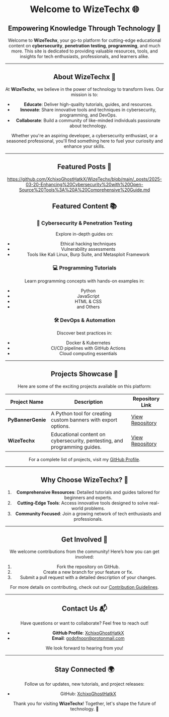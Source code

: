 <header>

<!--
  <<< Author notes: Course header >>>
  Include a 1280×640 image, course title in sentence case, and a concise description in emphasis.
  In your repository settings: enable template repository, add your 1280×640 social image, auto delete head branches.
  Add your open source license, GitHub uses MIT license.
-->

# Welcome to WizeTechx 🌐

## Empowering Knowledge Through Technology 🚀

Welcome to **WizeTechx**, your go-to platform for cutting-edge educational content on **cybersecurity**, **penetration testing**, **programming**, and much more. This site is dedicated to providing valuable resources, tools, and insights for tech enthusiasts, professionals, and learners alike.

---

## About WizeTechx 🧠

At **WizeTechx**, we believe in the power of technology to transform lives. Our mission is to:

- **Educate**: Deliver high-quality tutorials, guides, and resources.
- **Innovate**: Share innovative tools and techniques in cybersecurity, programming, and DevOps.
- **Collaborate**: Build a community of like-minded individuals passionate about technology.

Whether you're an aspiring developer, a cybersecurity enthusiast, or a seasoned professional, you'll find something here to fuel your curiosity and enhance your skills.

---

## Featured Posts 🧾

https://github.com/XchixoGhostHatkX/WizeTechx/blob/main/_posts/2025-03-20-Enhancing%20Cybersecurity%20with%20Open-Source%20Tools%3A%20A%20Comprehensive%20Guide.md

## Featured Content 📚

### 🔐 Cybersecurity & Penetration Testing
Explore in-depth guides on:
- Ethical hacking techniques
- Vulnerability assessments
- Tools like Kali Linux, Burp Suite, and Metasploit Framework

### 💻 Programming Tutorials
Learn programming concepts with hands-on examples in:
- Python
- JavaScript
- HTML & CSS
- and Others 

### 🛠️ DevOps & Automation
Discover best practices in:
- Docker & Kubernetes
- CI/CD pipelines with GitHub Actions
- Cloud computing essentials

---

## Projects Showcase 🚧

Here are some of the exciting projects available on this platform:

| Project Name      | Description                                                                 | Repository Link                                                                 |
|-------------------|-----------------------------------------------------------------------------|--------------------------------------------------------------------------------|
| **PyBannerGenie** | A Python tool for creating custom banners with export options.             | [View Repository](https://github.com/XchixoGhostHatkX/PyBannerGenie)           |
| **WizeTechx**     | Educational content on cybersecurity, pentesting, and programming guides.  | [View Repository](https://github.com/XchixoGhostHatkX/WizeTechx)               |

For a complete list of projects, visit my [GitHub Profile](https://github.com/XchixoGhostHatkX).

---

## Why Choose WizeTechx? 🤔

1. **Comprehensive Resources**: Detailed tutorials and guides tailored for beginners and experts.
2. **Cutting-Edge Tools**: Access innovative tools designed to solve real-world problems.
3. **Community Focused**: Join a growing network of tech enthusiasts and professionals.

---

## Get Involved 🤝

We welcome contributions from the community! Here’s how you can get involved:

1. Fork the repository on GitHub.
2. Create a new branch for your feature or fix.
3. Submit a pull request with a detailed description of your changes.

For more details on contributing, check out our [Contribution Guidelines](https://github.com/XchixoGhostHatkX/WizeTechx/blob/my-pages/CONTRIBUTING.md).

---

## Contact Us 📬

Have questions or want to collaborate? Feel free to reach out!

- **GitHub Profile**: [XchixoGhostHatkX](https://github.com/XchixoGhostHatkX)
- **Email**: [godofnoor@protonmail.com](mailto:godofnoor@protonmail.com)

We look forward to hearing from you!

---

## Stay Connected 🌍

Follow us for updates, new tutorials, and project releases:
- GitHub: [XchixoGhostHatkX](https://github.com/XchixoGhostHatkX)

Thank you for visiting **WizeTechx**! Together, let's shape the future of technology. 🚀
